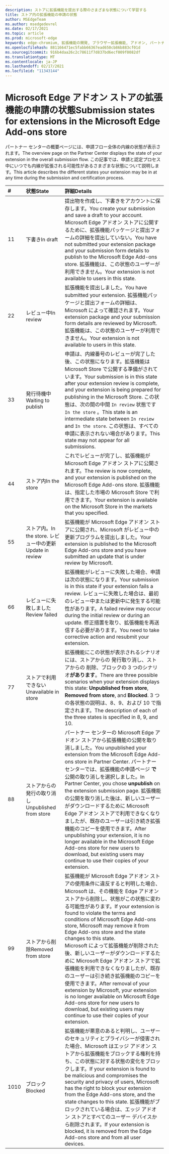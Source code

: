 ```yaml
---
description: ストアに拡張機能を提出する際のさまざまな状態について学習する
title: ストア内の拡張機能の申請の状態
author: MSEdgeTeam
ms.author: msedgedevrel
ms.date: 02/17/2021
ms.topic: article
ms.prod: microsoft-edge
keywords: edge-chromium, 拡張機能の開発, ブラウザー拡張機能, アドオン, パートナー センター, 開発者
ms.openlocfilehash: 881166471ec5fabb66367ead650cb86b883cf01d
ms.sourcegitcommit: 916b4daa26c2c78611f7d837bd6ecf009f0082df
ms.translationtype: MT
ms.contentlocale: ja-JP
ms.lasthandoff: 02/17/2021
ms.locfileid: "11343144"
---
```

# <span data-ttu-id="bf4bf-104">Microsoft Edge アドオン ストアの拡張機能の申請の状態</span><span class="sxs-lookup"><span data-stu-id="bf4bf-104">Submission states for extensions in the Microsoft Edge Add-ons store</span></span>  

<span data-ttu-id="bf4bf-105">パートナー センターの概要ページには、申請フロー全体の内線の状態が表示されます。</span><span class="sxs-lookup"><span data-stu-id="bf4bf-105">The overview page on the Partner Center displays the state of your extension in the overall submission flow.</span></span>  <span data-ttu-id="bf4bf-106">この記事では、申請と認定プロセス中にいつでも内線が拡張される可能性があるさまざまな状態について説明します。</span><span class="sxs-lookup"><span data-stu-id="bf4bf-106">This article describes the different states your extension may be in at any time during the submission and certification process.</span></span>  

| # |  <span data-ttu-id="bf4bf-107">状態</span><span class="sxs-lookup"><span data-stu-id="bf4bf-107">State</span></span> |  <span data-ttu-id="bf4bf-108">詳細</span><span class="sxs-lookup"><span data-stu-id="bf4bf-108">Details</span></span> |  
|:--- |:--- |:--- |  
| <span data-ttu-id="bf4bf-109">1</span><span class="sxs-lookup"><span data-stu-id="bf4bf-109">1</span></span> |  <span data-ttu-id="bf4bf-110">下書き</span><span class="sxs-lookup"><span data-stu-id="bf4bf-110">In draft</span></span> |  <span data-ttu-id="bf4bf-111">提出物を作成し、下書きをアカウントに保存します。</span><span class="sxs-lookup"><span data-stu-id="bf4bf-111">You create your submission and save a draft to your account.</span></span>  <span data-ttu-id="bf4bf-112">Microsoft Edge アドオン ストアに公開するために、拡張機能パッケージと提出フォームの詳細を提出していない。</span><span class="sxs-lookup"><span data-stu-id="bf4bf-112">You have not submitted your extension package and your submission form details to publish to the Microsoft Edge Add-ons store.</span></span>  <span data-ttu-id="bf4bf-113">拡張機能は、この状態のユーザーが利用できません。</span><span class="sxs-lookup"><span data-stu-id="bf4bf-113">Your extension is not available to users in this state.</span></span>  |  
| <span data-ttu-id="bf4bf-114">2</span><span class="sxs-lookup"><span data-stu-id="bf4bf-114">2</span></span>|  <span data-ttu-id="bf4bf-115">レビュー中</span><span class="sxs-lookup"><span data-stu-id="bf4bf-115">In review</span></span> |  <span data-ttu-id="bf4bf-116">拡張機能を提出しました。</span><span class="sxs-lookup"><span data-stu-id="bf4bf-116">You have submitted your extension.</span></span>  <span data-ttu-id="bf4bf-117">拡張機能パッケージと提出フォームの詳細は、Microsoft によって確認されます。</span><span class="sxs-lookup"><span data-stu-id="bf4bf-117">Your extension package and your submission form details are reviewed by Microsoft.</span></span>  <span data-ttu-id="bf4bf-118">拡張機能は、この状態のユーザーが利用できません。</span><span class="sxs-lookup"><span data-stu-id="bf4bf-118">Your extension is not available to users in this state.</span></span>  |  
| <span data-ttu-id="bf4bf-119">3</span><span class="sxs-lookup"><span data-stu-id="bf4bf-119">3</span></span>|  <span data-ttu-id="bf4bf-120">発行待機中</span><span class="sxs-lookup"><span data-stu-id="bf4bf-120">Waiting to publish</span></span> |  <span data-ttu-id="bf4bf-121">申請は、内線番号のレビューが完了した後、この状態になります。拡張機能は Microsoft Store で公開する準備がされています。</span><span class="sxs-lookup"><span data-stu-id="bf4bf-121">Your submission is in this state after your extension review is complete, and your extension is being prepared for publishing in the Microsoft Store.</span></span>  <span data-ttu-id="bf4bf-122">この状態は、次の間の中間 `In review` 状態です `In the store` 。</span><span class="sxs-lookup"><span data-stu-id="bf4bf-122">This state is an intermediate state between `In review` and `In the store`.</span></span>  <span data-ttu-id="bf4bf-123">この状態は、すべての申請に表示されない場合があります。</span><span class="sxs-lookup"><span data-stu-id="bf4bf-123">This state may not appear for all submissions.</span></span>  |  
| <span data-ttu-id="bf4bf-124">4</span><span class="sxs-lookup"><span data-stu-id="bf4bf-124">4</span></span>|  <span data-ttu-id="bf4bf-125">ストア内</span><span class="sxs-lookup"><span data-stu-id="bf4bf-125">In the store</span></span> |  <span data-ttu-id="bf4bf-126">これでレビューが完了し、拡張機能が Microsoft Edge アドオン ストアに公開されます。</span><span class="sxs-lookup"><span data-stu-id="bf4bf-126">The review is now complete, and your extension is published on the Microsoft Edge Add-ons store.</span></span>  <span data-ttu-id="bf4bf-127">拡張機能は、指定した市場の Microsoft Store で利用できます。</span><span class="sxs-lookup"><span data-stu-id="bf4bf-127">Your extension is available on the Microsoft Store in the markets that you specified.</span></span>  |  
| <span data-ttu-id="bf4bf-128">5</span><span class="sxs-lookup"><span data-stu-id="bf4bf-128">5</span></span> |  <span data-ttu-id="bf4bf-129">ストア内。</span><span class="sxs-lookup"><span data-stu-id="bf4bf-129">In the store.</span></span>  <span data-ttu-id="bf4bf-130">レビュー中の更新</span><span class="sxs-lookup"><span data-stu-id="bf4bf-130">Update in review</span></span> |  <span data-ttu-id="bf4bf-131">拡張機能が Microsoft Edge アドオン ストアに公開され、Microsoft がレビュー中の更新プログラムを提出しました。</span><span class="sxs-lookup"><span data-stu-id="bf4bf-131">Your extension is published to the Microsoft Edge Add-ons store and you have submitted an update that is under review by Microsoft.</span></span>  |  
| <span data-ttu-id="bf4bf-132">6</span><span class="sxs-lookup"><span data-stu-id="bf4bf-132">6</span></span> |  <span data-ttu-id="bf4bf-133">レビューに失敗しました</span><span class="sxs-lookup"><span data-stu-id="bf4bf-133">Review failed</span></span> |  <span data-ttu-id="bf4bf-134">拡張機能がレビューに失敗した場合、申請は次の状態になります。</span><span class="sxs-lookup"><span data-stu-id="bf4bf-134">Your submission is in this state if your extension fails a review.</span></span>  <span data-ttu-id="bf4bf-135">レビューに失敗した場合は、最初のレビュー中または更新中に発生する可能性があります。</span><span class="sxs-lookup"><span data-stu-id="bf4bf-135">A failed review may occur during the initial review or during an update.</span></span>  <span data-ttu-id="bf4bf-136">修正措置を取り、拡張機能を再送信する必要があります。</span><span class="sxs-lookup"><span data-stu-id="bf4bf-136">You need to take corrective action and resubmit your extension.</span></span>  |  
| <span data-ttu-id="bf4bf-137">7</span><span class="sxs-lookup"><span data-stu-id="bf4bf-137">7</span></span> |  <span data-ttu-id="bf4bf-138">ストアで利用できない</span><span class="sxs-lookup"><span data-stu-id="bf4bf-138">Unavailable in store</span></span> |  <span data-ttu-id="bf4bf-139">拡張機能にこの状態が表示されるシナリオには、ストアからの 発行取り消し、ストアからの 削除、ブロックの 3 つのシナリオ**があります**。</span><span class="sxs-lookup"><span data-stu-id="bf4bf-139">There are three possible scenarios when your extension displays this state:  **Unpublished from store**, **Removed from store**, and **Blocked**.</span></span>  <span data-ttu-id="bf4bf-140">3 つの各状態の説明は、8、9、および 10 で指定されます。</span><span class="sxs-lookup"><span data-stu-id="bf4bf-140">The description of each of the three states is specified in 8, 9, and 10.</span></span>  |  
| <span data-ttu-id="bf4bf-141">8</span><span class="sxs-lookup"><span data-stu-id="bf4bf-141">8</span></span> |  <span data-ttu-id="bf4bf-142">ストアからの発行の取り消し</span><span class="sxs-lookup"><span data-stu-id="bf4bf-142">Unpublished from store</span></span> |  <span data-ttu-id="bf4bf-143">パートナー センターの Microsoft Edge アドオン ストアから拡張機能の公開を取り消しました。</span><span class="sxs-lookup"><span data-stu-id="bf4bf-143">You unpublished your extension from the Microsoft Edge Add-ons store in Partner Center.</span></span>  <span data-ttu-id="bf4bf-144">パートナー センターでは、拡張機能の申請ページ **で** 公開の取り消しを選択しました。</span><span class="sxs-lookup"><span data-stu-id="bf4bf-144">In Partner Center, you chose **unpublish** on the extension submission page.</span></span>  <span data-ttu-id="bf4bf-145">拡張機能の公開を取り消した後は、新しいユーザーがダウンロードするために Microsoft Edge アドオン ストアで利用できなくなりましたが、既存のユーザーは引き続き拡張機能のコピーを使用できます。</span><span class="sxs-lookup"><span data-stu-id="bf4bf-145">After unpublishing your extension, it is no longer available in the Microsoft Edge Add-ons store for new users to download, but existing users may continue to use their copies of your extension.</span></span>  |  
| <span data-ttu-id="bf4bf-146">9</span><span class="sxs-lookup"><span data-stu-id="bf4bf-146">9</span></span> |  <span data-ttu-id="bf4bf-147">ストアから削除</span><span class="sxs-lookup"><span data-stu-id="bf4bf-147">Removed from store</span></span> |  <span data-ttu-id="bf4bf-148">拡張機能が Microsoft Edge アドオン ストアの使用条件に違反すると判明した場合、Microsoft は、その機能を Edge アドオン ストアから削除し、状態がこの状態に変わる可能性があります。</span><span class="sxs-lookup"><span data-stu-id="bf4bf-148">If your extension is found to violate the terms and conditions of Microsoft Edge Add-ons store, Microsoft may remove it from Edge Add-ons store and the state changes to this state.</span></span>  <br />  <span data-ttu-id="bf4bf-149">Microsoft によって拡張機能が削除された後、新しいユーザーがダウンロードするために Microsoft Edge アドオン ストアで拡張機能を利用できなくなりましたが、既存のユーザーは引き続き拡張機能のコピーを使用できます。</span><span class="sxs-lookup"><span data-stu-id="bf4bf-149">After removal of your extension by Microsoft, your extension is no longer available on Microsoft Edge Add-ons store for new users to download, but existing users may continue to use their copies of your extension.</span></span>  |  
| <span data-ttu-id="bf4bf-150">10</span><span class="sxs-lookup"><span data-stu-id="bf4bf-150">10</span></span> |  <span data-ttu-id="bf4bf-151">ブロック</span><span class="sxs-lookup"><span data-stu-id="bf4bf-151">Blocked</span></span> |  <span data-ttu-id="bf4bf-152">拡張機能が悪意のあると判明し、ユーザーのセキュリティとプライバシーが侵害された場合、Microsoft はエッジ アドオン ストアから拡張機能をブロックする権利を持ち、この状態に対する状態の変化をブロックします。</span><span class="sxs-lookup"><span data-stu-id="bf4bf-152">If your extension is found to be malicious and compromises the security and privacy of users, Microsoft has the right to block your extension from the Edge Add-ons store, and the state changes to this state.</span></span>  <span data-ttu-id="bf4bf-153">拡張機能がブロックされている場合は、エッジ アドオン ストアとすべてのユーザー デバイスから削除されます。</span><span class="sxs-lookup"><span data-stu-id="bf4bf-153">If your extension is blocked, it is removed from the Edge Add-ons store and from all user devices.</span></span>  |  
